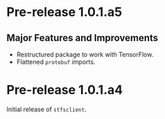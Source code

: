 # Pre-release 1.0.1.a5

## Major Features and Improvements

* Restructured package to work with TensorFlow.
* Flattened `protobuf` imports.

# Pre-release 1.0.1.a4

Initial release of `stfsclient`.